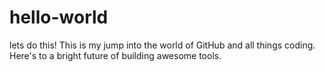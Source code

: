 # hello-world
lets do this!
This is my jump into the world of GitHub and all things coding. Here's to a bright future of building awesome tools.
